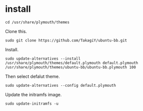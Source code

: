 # install

```
cd /usr/share/plymouth/themes
```

Clone this.

```
sudo git clone https://github.com/TakagiY/ubuntu-bb.git
```

Install.

```
sudo update-alternatives --install /usr/share/plymouth/themes/default.plymouth default.plymouth /usr/share/plymouth/themes/ubuntu-bb/ubuntu-bb.plymouth 100
```

Then select defalut theme.

```
sudo update-alternatives --config default.plymouth
```

Update the initramfs image.

```
sudo update-initramfs -u
```
